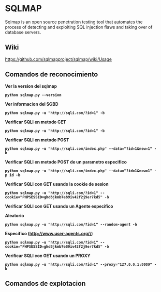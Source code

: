 # SQLMAP

Sqlmap is an open source penetration testing tool that automates the process of detecting and exploiting SQL injection flaws and taking over of database servers.

## Wiki

https://github.com/sqlmapproject/sqlmap/wiki/Usage

## Comandos de reconocimiento

**Ver la version del sqlmap**

**`python sqlmap.py --version`**

**Ver informacion del SGBD**

 **`python sqlmap.py -u "http://sqli.com/?id=1" -b`**

**Verificar SQLI en metodo GET**

**`python sqlmap.py -u "http://sqli.com/?id=1" -b`**

**Verificar SQLI  en metodo POST**

**`python sqlmap.py -u "http://sqli.com/index.php" --data="?id=1&new=1" -b`**

**Verificar SQLI  en metodo POST de un parametro especifico**

**`python sqlmap.py -u "http://sqli.com/index.php" --data="?id=1&new=1" -p id -b`**

**Verificar SQLI  con GET usando la cookie de sesion**

**`python sqlmap.py -u "http://sqli.com/?id=1" --cookie="PHPSESSID=ghd8jkmb7e89iv42f2j9er7kd5" -b`**

**Verificar SQLI con GET usando un Agente especifico**

**Aleatorio**

**`python sqlmap.py -u "http://sqli.com/?id=1" --random-agent -b`**

**Especifico \(http://www.user-agents.org/\)**

**`python sqlmap.py -u "http://sqli.com/?id=1" --cookie="PHPSESSID=ghd8jkmb7e89iv42f2j9er7kd5" -b`**

**Verificar SQLI con GET usando un PROXY**

**`python sqlmap.py -u "http://sqli.com/?id=1" --proxy="127.0.0.1:8089" -b`**

## Comandos de explotacion





